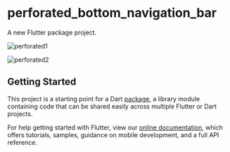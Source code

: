# perforated_bottom_navigation_bar

A new Flutter package project.

![perforated1](https://api.tarafdari.com/1/screenshot-1601380624.png)


![perforated2](https://api.tarafdari.com/1/screenshot-1601380619.png)

## Getting Started

This project is a starting point for a Dart
[package](https://flutter.dev/developing-packages/),
a library module containing code that can be shared easily across
multiple Flutter or Dart projects.

For help getting started with Flutter, view our 
[online documentation](https://flutter.dev/docs), which offers tutorials, 
samples, guidance on mobile development, and a full API reference.
